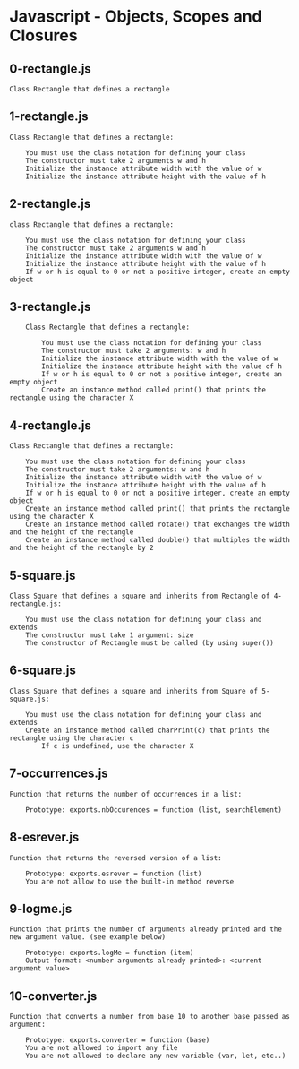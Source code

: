 # Javascript - Objects, Scopes and Closures

## 0-rectangle.js
    Class Rectangle that defines a rectangle

## 1-rectangle.js
    Class Rectangle that defines a rectangle:

        You must use the class notation for defining your class
        The constructor must take 2 arguments w and h
        Initialize the instance attribute width with the value of w
        Initialize the instance attribute height with the value of h

## 2-rectangle.js
    class Rectangle that defines a rectangle:

        You must use the class notation for defining your class
        The constructor must take 2 arguments w and h
        Initialize the instance attribute width with the value of w
        Initialize the instance attribute height with the value of h
        If w or h is equal to 0 or not a positive integer, create an empty object

## 3-rectangle.js
        Class Rectangle that defines a rectangle:

            You must use the class notation for defining your class
            The constructor must take 2 arguments: w and h
            Initialize the instance attribute width with the value of w
            Initialize the instance attribute height with the value of h
            If w or h is equal to 0 or not a positive integer, create an empty object
            Create an instance method called print() that prints the rectangle using the character X

## 4-rectangle.js
    Class Rectangle that defines a rectangle:

        You must use the class notation for defining your class
        The constructor must take 2 arguments: w and h
        Initialize the instance attribute width with the value of w
        Initialize the instance attribute height with the value of h
        If w or h is equal to 0 or not a positive integer, create an empty object
        Create an instance method called print() that prints the rectangle using the character X
        Create an instance method called rotate() that exchanges the width and the height of the rectangle
        Create an instance method called double() that multiples the width and the height of the rectangle by 2

## 5-square.js
    Class Square that defines a square and inherits from Rectangle of 4-rectangle.js:

        You must use the class notation for defining your class and extends
        The constructor must take 1 argument: size
        The constructor of Rectangle must be called (by using super())

## 6-square.js
    Class Square that defines a square and inherits from Square of 5-square.js:

        You must use the class notation for defining your class and extends
        Create an instance method called charPrint(c) that prints the rectangle using the character c
            If c is undefined, use the character X

## 7-occurrences.js
    Function that returns the number of occurrences in a list:

        Prototype: exports.nbOccurences = function (list, searchElement)

## 8-esrever.js
    Function that returns the reversed version of a list:

        Prototype: exports.esrever = function (list)
        You are not allow to use the built-in method reverse

## 9-logme.js
    Function that prints the number of arguments already printed and the new argument value. (see example below)

        Prototype: exports.logMe = function (item)
        Output format: <number arguments already printed>: <current argument value>

## 10-converter.js
    Function that converts a number from base 10 to another base passed as argument:

        Prototype: exports.converter = function (base)
        You are not allowed to import any file
        You are not allowed to declare any new variable (var, let, etc..)
